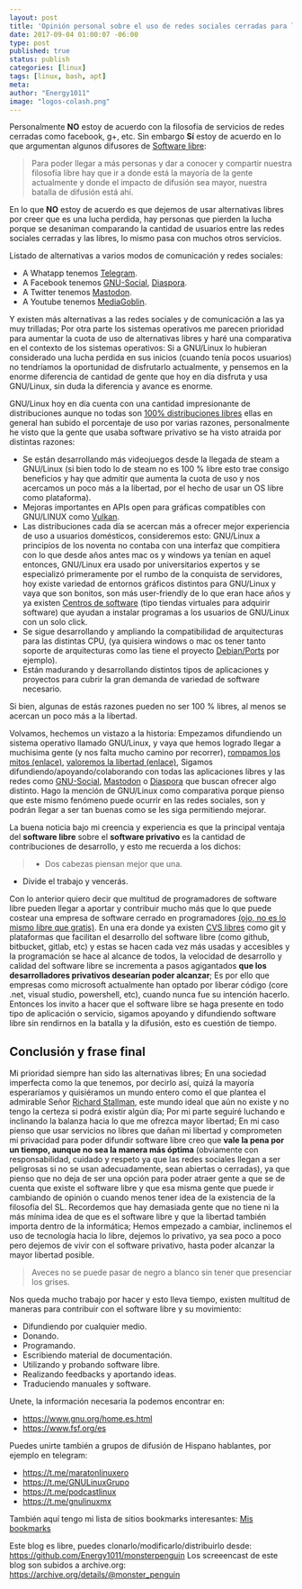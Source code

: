 ```yaml
---
layout: post
title: 'Opinión personal sobre el uso de redes sociales cerradas para la difusión del software libre'
date: 2017-09-04 01:00:07 -06:00
type: post
published: true
status: publish
categories: [linux]
tags: [linux, bash, apt]
meta:
author: "Energy1011"
image: "logos-colash.png"
---
```


Personalmente **NO** estoy de acuerdo con la filosofía de servicios de redes cerradas como facebook, g+, etc. Sin embargo **Sí** estoy de acuerdo en lo que argumentan algunos difusores de [Software libre](https://www.gnu.org/philosophy/free-sw.es.html):

> Para poder llegar a más personas y dar a conocer y compartir nuestra filosofía libre hay que ir a donde está la mayoría de la gente actualmente y donde el impacto de difusión sea mayor, nuestra batalla de difusión está ahí.

En lo que **NO** estoy de acuerdo es que dejemos de usar alternativas libres por creer que es una lucha perdida, hay personas que pierden la lucha porque se desaniman comparando la cantidad de usuarios entre las redes sociales cerradas y las libres, lo mismo pasa con muchos otros servicios.

Listado de alternativas a varios modos de comunicación y redes sociales:
- A Whatapp tenemos [Telegram](https://telegram.org/).
- A Facebook tenemos [GNU-Social](https://gnu.io/social/try/), [Diaspora](https://www.joindiaspora.com/).
- A Twitter tenemos [Mastodon](https://mastodon.social/about).
- A Youtube tenemos [MediaGoblin](https://mediagoblin.org/).

Y existen más alternativas a las redes sociales y de comunicación a las ya muy trilladas; Por otra parte los sistemas operativos me parecen prioridad para aumentar la cuota de uso de alternativas libres y haré una comparativa en el contexto de los sistemas operativos: Si a GNU/Linux lo hubieran considerado una lucha perdida en sus inicios (cuando tenía pocos usuarios) no tendríamos la oportunidad de disfrutarlo actualmente, y pensemos en la enorme diferencia de cantidad de gente que hoy en día disfruta y usa GNU/Linux, sin duda la diferencia y avance es enorme.

GNU/Linux hoy en día cuenta con una cantidad impresionante de distribuciones aunque no todas son [100% distribuciones libres](https://www.gnu.org/distros/) ellas en general han subido el porcentaje de uso por varias razones, personalmente he visto que la gente que usaba software privativo se ha visto atraida por distintas razones:
- Se están desarrollando más videojuegos desde la llegada de steam a GNU/Linux (si bien todo lo de steam no es 100 % libre esto trae consigo beneficios y hay que admitir que aumenta la cuota de uso y nos acercamos un poco más a la libertad, por el hecho de usar un OS libre como plataforma).
- Mejoras importantes en APIs open para gráficas compatibles con GNU/LINUX como [Vulkan](https://es.wikipedia.org/wiki/Vulkan).
- Las distribuciones cada día se acercan más a ofrecer mejor experiencia de uso a usuarios domésticos, consideremos esto: GNU/Linux a principios de los noventa no contaba con una interfaz que compitiera con lo que desde años antes mac os y windows ya tenían en aquel entonces, GNU/Linux era usado por universitarios expertos y se especializó primeramente por el rumbo de la conquista de servidores, hoy existe variedad de entornos gráficos distintos para GNU/Linux y vaya que son bonitos, son más user-friendly de lo que eran hace años y ya existen [Centros de software](https://es.wikipedia.org/wiki/Centro_de_software_de_Ubuntu) (tipo tiendas virtuales para adquirir software) que ayudan a instalar programas a los usuarios de GNU/Linux con un solo click.
- Se sigue desarrollando y ampliando la compatibilidad de arquitecturas para las distintas CPU, (ya quisiera windows o mac os tener tanto soporte de arquitecturas como las tiene el proyecto [Debian/Ports](https://www.debian.org/ports/index.es.html) por ejemplo).
- Están madurando y desarrollando distintos tipos de aplicaciones y proyectos para cubrir la gran demanda de variedad de software necesario.

Si bien, algunas de estás razones pueden no ser 100 % libres, al menos se acercan un poco más a la libertad.

Volvamos, hechemos un vistazo a la historia: Empezamos difundiendo un sistema operativo llamado GNU/Linux, y vaya que hemos logrado llegar a muchisima gente (y nos falta mucho camino por recorrer), [rompamos los mitos (enlace)](https://energy1011.github.io/monsterpenguin/post/2017/06/07/mitos-de-gnulinux-y-el-software-libre.html), [valoremos la libertad (enlace)](https://energy1011.github.io/monsterpenguin/post/2016/12/29/gnulinux-y-la-libertad.html), Sigamos difundiendo/apoyando/colaborando con todas las aplicaciones libres y las redes como [GNU-Social](https://gnu.io/social/try/), [Mastodon](https://mastodon.social/about) o [Diaspora](https://www.joindiaspora.com/) que buscan ofrecer algo distinto. Hago la mención de GNU/Linux como comparativa porque pienso que este mismo fenómeno puede ocurrir en las redes sociales, son y podrán llegar a ser tan buenas como se les siga permitiendo mejorar.

La buena noticia bajo mi creencia y experiencia es que la principal ventaja del **software libre** sobre el **software privativo** es la cantidad de contribuciones de desarrollo, y esto me recuerda a los dichos:
> - Dos cabezas piensan mejor que una.
- Divide el trabajo y vencerás.

Con lo anterior quiero decir que multitud de programadores de software libre pueden llegar a aportar y contribuir mucho más que lo que puede costear una empresa de software cerrado en programadores [(ojo, no es lo mismo libre que gratis)](https://blog.desdelinux.net/cual-es-la-diferencia-entre-el-software-libre-y-el-software-gratuito/). En una era donde ya existen [CVS libres](https://es.wikipedia.org/wiki/CVS) como git y plataformas que facilitan el desarrollo del software libre (como github, bitbucket, gitlab, etc) y estas se hacen cada vez más usadas y accesibles y la programación se hace al alcance de todos, la velocidad de desarrollo y calidad del software libre se incrementa a pasos agigantados **que los desarrolladores privativos desearían poder alcanzar**; Es por ello que empresas como microsoft actualmente han optado por liberar código (core .net, visual studio, powershell, etc), cuando nunca fue su intención hacerlo. Entonces los invito a hacer que el software libre se haga presente en todo tipo de aplicación o servicio, sigamos apoyando y difundiendo software libre sin rendirnos en la batalla y la difusión, esto es cuestión de tiempo.

## Conclusión y frase final
Mi prioridad siempre han sido las alternativas libres; En una sociedad imperfecta como la que tenemos, por decirlo así, quizá la mayoría esperaríamos y quisiéramos un mundo entero como el que plantea el admirable Señor [Richard Stallman](https://stallman.org/), este mundo ideal que aún no existe y no tengo la certeza si podrá existir algún día; Por mi parte seguiré luchando e inclinando la balanza hacia lo que me ofrezca mayor libertad; En mi caso pienso que usar servicios no libres que dañan mi libertad y comprometen mi privacidad para poder difundir software libre creo que **vale la pena por un tiempo, aunque no sea la manera más óptima** (obviamente con responsabilidad, cuidado y respeto ya que las redes sociales llegan a ser peligrosas si no se usan adecuadamente, sean abiertas o cerradas), ya que pienso que no deja de ser una opción para poder atraer gente a que se de cuenta que existe el software libre y que esa misma gente que puede ir cambiando de opinión o cuando menos tener idea de la existencia de la filosofía del SL. Recordemos que hay demasiada gente que no tiene ni la más mínima idea de que es el software libre y que la libertad también importa dentro de la informática; Hemos empezado a cambiar, inclinemos el uso de tecnología hacia lo libre, dejemos lo privativo, ya sea poco a poco pero dejemos de vivir con el software privativo, hasta poder alcanzar la mayor libertad posible.


> Aveces no se puede pasar de negro a blanco sin tener que presenciar los grises.

Nos queda mucho trabajo por hacer y esto lleva tiempo, existen multitud de maneras para contribuir con el software libre y su movimiento:
- Difundiendo por cualquier medio.
- Donando.
- Programando.
- Escribiendo material de documentación.
- Utilizando y probando software libre.
- Realizando feedbacks y aportando ideas.
- Traduciendo manuales y software.

Unete, la información necesaria la podemos encontrar en:
- <https://www.gnu.org/home.es.html>
- <https://www.fsf.org/es>

Puedes unirte también a grupos de difusión de Hispano hablantes, por ejemplo en telegram:
- <https://t.me/maratonlinuxero>
- <https://t.me/GNULinuxGrupo>
- <https://t.me/podcastlinux>
- <https://t.me/gnulinuxmx>

También aquí tengo mi lista de sitios bookmarks interesantes:
[Mis bookmarks](https://energy1011.github.io/monsterpenguin/bookmarks/)

Este blog es libre, puedes clonarlo/modificarlo/distribuirlo desde: <https://github.com/Energy1011/monsterpenguin>
Los screeencast de este blog son subidos a archive.org: <https://archive.org/details/@monster_penguin>
